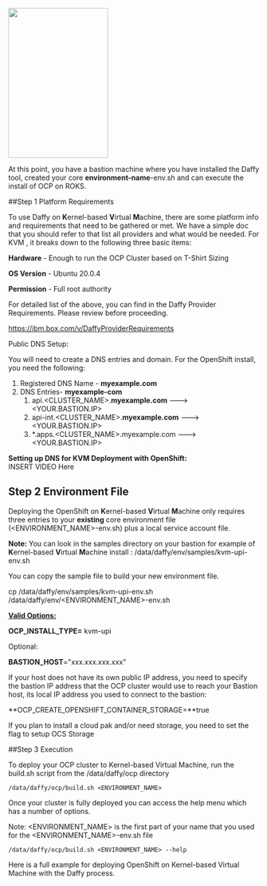 <img src='../images/kvm.jpeg'  align="top" width="200"
  height="300" style = "float">

  At this point, you have a bastion machine where you have installed the Daffy tool, created your core <b>environment-name</b>-env.sh and can execute the install of OCP on ROKS.

##Step 1 Platform Requirements

To use Daffy on **K**ernel-based **V**irtual **M**achine, there are some platform info and requirements that need to be gathered or met. We have a simple doc that you should refer to that list all providers and what would be needed.  For KVM , it breaks down to the following three basic items:

**Hardware** - Enough to run the OCP Cluster based on T-Shirt Sizing

**OS Version** - Ubuntu 20.0.4

**Permission** - Full root authority

For detailed list of the above, you can find in the Daffy Provider Requirements. Please review before proceeding.

https://ibm.box.com/v/DaffyProviderRequirements

Public DNS Setup:

You will need to create a DNS entries and domain.  For the OpenShift install, you need the following:

1. Registered DNS Name - **myexample.com**
2. DNS Entries- **myexample-com**
    1. api.<CLUSTER_NAME>.**myexample.com**        --->    <YOUR.BASTION.IP>
    2. api-int.<CLUSTER_NAME>.**myexample.com**    --->    <YOUR.BASTION.IP>
    3. *.apps.<CLUSTER_NAME>.myexample.com      --->    <YOUR.BASTION.IP>


**Setting up DNS for KVM Deployment with OpenShift:**    
INSERT VIDEO Here

## Step 2 Environment File

Deploying the OpenShift on **K**ernel-based **V**irtual **M**achine only requires three entries to your <b>existing</b> core environment file (<ENVIRONMENT_NAME>-env.sh) plus a local service account file.

**Note:** You can look in the samples directory on your bastion for example of **K**ernel-based **V**irtual **M**achine install : /data/daffy/env/samples/kvm-upi-env.sh



You can copy the sample file to build your new environment  file.

cp /data/daffy/env/samples/kvm-upi-env.sh /data/daffy/env/<ENVIRONMENT_NAME>-env.sh

**<u>Valid Options:</u>**

**OCP_INSTALL_TYPE=** kvm-upi

Optional:

**BASTION_HOST**="xxx.xxx.xxx.xxx"

If your host does not have its own public IP address, you need to specify the bastion IP address that the OCP cluster would use to reach your Bastion host, its local IP address you used to connect to the bastion:

**OCP_CREATE_OPENSHIFT_CONTAINER_STORAGE=**true

If you plan to install a cloud pak and/or need storage, you need to set the flag to setup OCS Storage

##Step 3 Execution

To deploy your OCP cluster to Kernel-based Virtual Machine, run the build.sh script from the /data/daffy/ocp directory

```
/data/daffy/ocp/build.sh <ENVIRONMENT_NAME>
```

Once your cluster is fully deployed you can access the help menu which has a number of options.

Note: <ENVIRONMENT_NAME> is the first part of your name that you used for the <ENVIRONMENT_NAME>-env.sh file
```
/data/daffy/ocp/build.sh <ENVIRONMENT_NAME> --help
```

Here is a full example for deploying OpenShift on Kernel-based Virtual Machine with the Daffy process.
